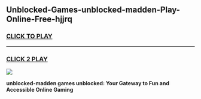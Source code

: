 
## Unblocked-Games-unblocked-madden-Play-Online-Free-hjjrq
<h3>
<a href="https://premium76.site?title=unblocked-madden&ref=26A">CLICK TO PLAY</a></h3>
<hr>

<h3>
<a href="https://premium76.site?title=unblocked-madden&ref=26A">CLICK 2 PLAY</a>
  
</h3>

<a href="https://premium76.site?title=unblocked-madden&ref=26A"><img src="https://clearcache.store/games.png"></a>


**unblocked-madden games unblocked: Your Gateway to Fun and Accessible Online Gaming**
